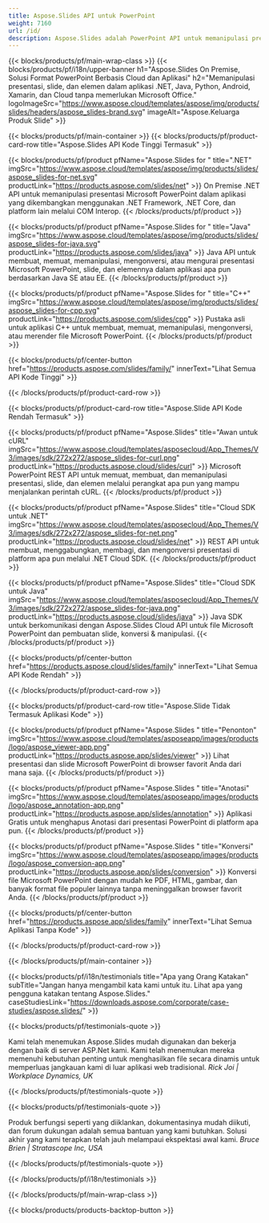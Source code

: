 ```yaml
---
title: Aspose.Slides API untuk PowerPoint
weight: 7160
url: /id/
description: Aspose.Slides adalah PowerPoint API untuk memanipulasi presentasi dan cloud menyediakan slides cloud API.
---
```


{{< blocks/products/pf/main-wrap-class >}}
{{< blocks/products/pf/i18n/upper-banner h1="Aspose.Slides On Premise, Solusi Format PowerPoint Berbasis Cloud dan Aplikasi" h2="Memanipulasi presentasi, slide, dan elemen dalam aplikasi .NET, Java, Python, Android, Xamarin, dan Cloud tanpa memerlukan Microsoft Office." logoImageSrc="https://www.aspose.cloud/templates/aspose/img/products/slides/headers/aspose_slides-brand.svg" imageAlt="Aspose.Keluarga Produk Slide" >}}

{{< blocks/products/pf/main-container >}}
{{< blocks/products/pf/product-card-row title="Aspose.Slides API Kode Tinggi Termasuk" >}}

{{< blocks/products/pf/product pfName="Aspose.Slides for " title=".NET" imgSrc="https://www.aspose.cloud/templates/aspose/img/products/slides/aspose_slides-for-net.svg" productLink="https://products.aspose.com/slides/net" >}}
On Premise .NET API untuk memanipulasi presentasi Microsoft PowerPoint dalam aplikasi yang dikembangkan menggunakan .NET Framework, .NET Core, dan platform lain melalui COM Interop.
{{< /blocks/products/pf/product >}}

{{< blocks/products/pf/product pfName="Aspose.Slides for " title="Java" imgSrc="https://www.aspose.cloud/templates/aspose/img/products/slides/aspose_slides-for-java.svg" productLink="https://products.aspose.com/slides/java" >}}
Java API untuk membuat, memuat, memanipulasi, mengonversi, atau mengurai presentasi Microsoft PowerPoint, slide, dan elemennya dalam aplikasi apa pun berdasarkan Java SE atau EE.
{{< /blocks/products/pf/product >}}

{{< blocks/products/pf/product pfName="Aspose.Slides for " title="C++" imgSrc="https://www.aspose.cloud/templates/aspose/img/products/slides/aspose_slides-for-cpp.svg" productLink="https://products.aspose.com/slides/cpp" >}}
Pustaka asli untuk aplikasi C++ untuk membuat, memuat, memanipulasi, mengonversi, atau merender file Microsoft PowerPoint.
{{< /blocks/products/pf/product >}}

{{< blocks/products/pf/center-button href="https://products.aspose.com/slides/family/" innerText="Lihat Semua API Kode Tinggi" >}}

{{< /blocks/products/pf/product-card-row >}}

{{< blocks/products/pf/product-card-row title="Aspose.Slide API Kode Rendah Termasuk" >}}

{{< blocks/products/pf/product pfName="Aspose.Slides" title="Awan untuk cURL" imgSrc="https://www.aspose.cloud/templates/asposecloud/App_Themes/V3/images/sdk/272x272/aspose_slides-for-curl.png" productLink="https://products.aspose.cloud/slides/curl" >}}
Microsoft PowerPoint REST API untuk memuat, membuat, dan memanipulasi presentasi, slide, dan elemen melalui perangkat apa pun yang mampu menjalankan perintah cURL.
{{< /blocks/products/pf/product >}}

{{< blocks/products/pf/product pfName="Aspose.Slides" title="Cloud SDK untuk .NET" imgSrc="https://www.aspose.cloud/templates/asposecloud/App_Themes/V3/images/sdk/272x272/aspose_slides-for-net.png" productLink="https://products.aspose.cloud/slides/net" >}}
REST API untuk membuat, menggabungkan, membagi, dan mengonversi presentasi di platform apa pun melalui .NET Cloud SDK.
{{< /blocks/products/pf/product >}}

{{< blocks/products/pf/product pfName="Aspose.Slides" title="Cloud SDK untuk Java" imgSrc="https://www.aspose.cloud/templates/asposecloud/App_Themes/V3/images/sdk/272x272/aspose_slides-for-java.png" productLink="https://products.aspose.cloud/slides/java" >}}
Java SDK untuk berkomunikasi dengan Aspose.Slides Cloud API untuk file Microsoft PowerPoint dan pembuatan slide, konversi & manipulasi.
{{< /blocks/products/pf/product >}}

{{< blocks/products/pf/center-button href="https://products.aspose.cloud/slides/family" innerText="Lihat Semua API Kode Rendah" >}}

{{< /blocks/products/pf/product-card-row >}}

{{< blocks/products/pf/product-card-row title="Aspose.Slide Tidak Termasuk Aplikasi Kode" >}}

{{< blocks/products/pf/product pfName="Aspose.Slides " title="Penonton" imgSrc="https://www.aspose.cloud/templates/asposeapp/images/products/logo/aspose_viewer-app.png" productLink="https://products.aspose.app/slides/viewer" >}}
Lihat presentasi dan slide Microsoft PowerPoint di browser favorit Anda dari mana saja.
{{< /blocks/products/pf/product >}}

{{< blocks/products/pf/product pfName="Aspose.Slides " title="Anotasi" imgSrc="https://www.aspose.cloud/templates/asposeapp/images/products/logo/aspose_annotation-app.png" productLink="https://products.aspose.app/slides/annotation" >}}
Aplikasi Gratis untuk menghapus Anotasi dari presentasi PowerPoint di platform apa pun.
{{< /blocks/products/pf/product >}}

{{< blocks/products/pf/product pfName="Aspose.Slides " title="Konversi" imgSrc="https://www.aspose.cloud/templates/asposeapp/images/products/logo/aspose_conversion-app.png" productLink="https://products.aspose.app/slides/conversion" >}}
Konversi file Microsoft PowerPoint dengan mudah ke PDF, HTML, gambar, dan banyak format file populer lainnya tanpa meninggalkan browser favorit Anda.
{{< /blocks/products/pf/product >}}

{{< blocks/products/pf/center-button href="https://products.aspose.app/slides/family" innerText="Lihat Semua Aplikasi Tanpa Kode" >}}

{{< /blocks/products/pf/product-card-row >}}

{{< /blocks/products/pf/main-container >}}

{{< blocks/products/pf/i18n/testimonials title="Apa yang Orang Katakan" subTitle="Jangan hanya mengambil kata kami untuk itu. Lihat apa yang pengguna katakan tentang Aspose.Slides." caseStudiesLink="https://downloads.aspose.com/corporate/case-studies/aspose.slides/" >}}

{{< blocks/products/pf/testimonials-quote >}}
<p class="first">
Kami telah menemukan Aspose.Slides mudah digunakan dan bekerja dengan baik di server ASP.Net kami. Kami telah menemukan mereka memenuhi kebutuhan penting untuk menghasilkan file secara dinamis untuk memperluas jangkauan kami di luar aplikasi web tradisional.
 <em>
  Rick Joi | Workplace Dynamics, UK
 </em>
</p>

{{< /blocks/products/pf/testimonials-quote >}}

{{< blocks/products/pf/testimonials-quote >}}
<p class="second">
Produk berfungsi seperti yang diiklankan, dokumentasinya mudah diikuti, dan forum dukungan adalah semua bantuan yang kami butuhkan. Solusi akhir yang kami terapkan telah jauh melampaui ekspektasi awal kami.
 <em>
  Bruce Brien | Stratascope Inc, USA
 </em>
</p>

{{< /blocks/products/pf/testimonials-quote >}}

{{< /blocks/products/pf/i18n/testimonials >}}

{{< /blocks/products/pf/main-wrap-class >}}

{{< blocks/products/products-backtop-button >}}
